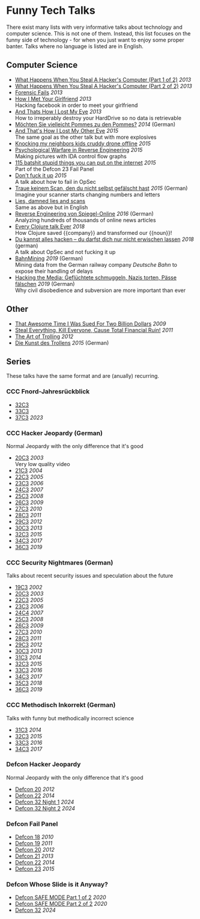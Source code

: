 # Funny Tech Talks
There exist many lists with very informative talks about technology and computer science.
This is not one of them.
Instead, this list focuses on the funny side of technology - for when you just want to enjoy some proper banter.
Talks where no language is listed are in English.

## Computer Science
- [What Happens When You Steal A Hacker's Computer (Part 1 of 2)](https://www.youtube.com/watch?v=OAI8S2houW4) _2013_
- [What Happens When You Steal A Hacker's Computer (Part 2 of 2)](https://www.youtube.com/watch?v=PSTFP6BYXAE) _2013_
- [Forensic Fails](https://www.youtube.com/watch?v=NG9Cg_vBKOg) _2013_
- [How I Met Your Girlfriend](https://www.youtube.com/watch?v=_pQ4_AH6vks) _2013_
<br>Hacking facebook in order to meet your girlfriend
- [And Thats How I Lost My Eye](https://www.youtube.com/watch?v=Tr7qnX3S2KA) _2013_
<br>How to irreperably destroy your HardDrive so no data is retrievable
- [Möchten Sie vielleicht Pommes zu den Pommes?](https://www.youtube.com/watch?v=6-TpRmQtVEI) _2014_ (German)
- [And That's How I Lost My Other Eye](https://www.youtube.com/watch?v=-bpX8YvNg6Y) _2015_
<br>The same goal as the other talk but with more explosives
- [Knocking my neighbors kids cruddy drone offline](https://www.youtube.com/watch?v=5CzURm7OpAA) _2015_
- [Psychological Warfare in Reverse Engineering](https://www.youtube.com/watch?v=HlUe0TUHOIc) _2015_
<br>Making pictures with IDA control flow graphs
- [115 batshit stupid things you can put on the internet](https://www.youtube.com/watch?v=5xJXJ9pTihM) _2015_
<br> Part of the Defcon 23 Fail Panel
- [Don't fuck it up](https://www.youtube.com/watch?v=J1q4Ir2J8P8) _2015_
<br>A talk about how to fail in OpSec
- [Traue keinem Scan, den du nicht selbst gefälscht hast](https://media.ccc.de/v/31c3_-_6558_-_de_-_saal_g_-_201412282300_-_traue_keinem_scan_den_du_nicht_selbst_gefalscht_hast_-_david_kriesel) _2015_ (German)
<br>Imagine your scanner starts changing numbers and letters
- [Lies, damned lies and scans](https://media.ccc.de/v/froscon2015-1524-lies_damned_lies_and_scans)
<br>Same as above but in English
- [Reverse Engineering von Spiegel-Online](https://media.ccc.de/v/33c3-7912-spiegelmining_reverse_engineering_von_spiegel-online) _2016_ (German)
<br>Analyzing hundreds of thousands of online news articles
- [Every Clojure talk Ever](https://www.youtube.com/watch?v=jlPaby7suOc) _2018_
<br>How Clojure saved {{company}} and transformed our {{noun}}!
- [Du kannst alles hacken – du darfst dich nur nicht erwischen lassen](https://media.ccc.de/v/35c3-9716-du_kannst_alles_hacken_du_darfst_dich_nur_nicht_erwischen_lassen) _2018_ (german)
<br> A talk about OpSec and not fucking it up
- [BahnMining](https://media.ccc.de/v/36c3-10652-bahnmining_-_punktlichkeit_ist_eine_zier) _2019_ (German)
<br>Mining data from the German railway company _Deutsche Bahn_ to expose their handling of delays
- [Hacking the Media: Geflüchtete schmuggeln, Nazis torten, Pässe fälschen](https://media.ccc.de/v/36c3-10541-hacking_the_media_gefluchtete_schmuggeln_nazis_torten_passe_falschen) _2019_ (German)
<br> Why civil disobedience and subversion are more important than ever




## Other
- [That Awesome Time I Was Sued For Two Billion Dollars](https://www.youtube.com/watch?v=KSWqx8goqSY) _2009_
- [Steal Everything, Kill Everyone, Cause Total Financial Ruin!](https://www.youtube.com/watch?v=JsVtHqICeKE) _2011_
- [The Art of Trolling](https://www.youtube.com/watch?v=AHqGV5WjS4w) _2012_
- [Die Kunst des Trollens](https://www.youtube.com/watch?v=jOhWZOn_IWY) _2015_ (German)


## Series
These talks have the same format and are (anually) recurring.

### CCC Fnord-Jahresrückblick
- [32C3](https://media.ccc.de/v/32c3-7282-fnord-jahresruckblick)
- [33C3](https://media.ccc.de/v/33c3-7960-fnord-jahresruckblick)
- [37C3](https://media.ccc.de/v/37c3-11933-fnord-jahresruckblick-ruckblick) _2023_

### CCC Hacker Jeopardy (German)
Normal Jeopardy with the only difference that it's good
- [20C3](https://media.ccc.de/v/20C3-611-Hacker_Jeopardy) _2003_
<br>Very low quality video
- [21C3](https://media.ccc.de/v/074_Hacker-Jeopardy) _2004_
- [22C3](https://media.ccc.de/v/22C3-789-en-hacker_jeopardy) _2005_
- [23C3](https://media.ccc.de/v/23C3-1567-en-hacker_jeopardy) _2006_
- [24C3](https://media.ccc.de/v/24c3-2352-de-hacker_jeopardy) _2007_
- [25C3](https://media.ccc.de/v/25c3-2958-de-hacker_jeopardy) _2008_
- [26C3](https://media.ccc.de/v/26c3-3669-de-hacker_jeopardy) _2009_
- [27C3](https://media.ccc.de/v/27c3-4141-de-hacker_jeopardy) _2010_
- [28C3](https://media.ccc.de/v/28c3-4775-de-hacker_jeopardy) _2011_
- [29C3](https://media.ccc.de/v/29c3-5309-de-en-hacker_jeopardy_h264) _2012_
- [30C3](https://media.ccc.de/v/30C3_-_5577_-_de_-_saal_1_-_201312280000_-_hacker_jeopardy_-_sec_-_ray) _2013_
- [32C3](https://media.ccc.de/v/32c3-7152-hacker_jeopardy) _2015_
- [34C3](https://media.ccc.de/v/34c3-9007-hacker_jeopardy) _2017_
- [36C3](https://media.ccc.de/v/36c3-11177-hacker_jeopardy) _2019_

### CCC Security Nightmares (German)
Talks about recent security issues and speculation about the future
- [19C3](https://media.ccc.de/v/19C3-434-security-nightmares) _2002_
- [20C3](https://media.ccc.de/v/20C3-609-Security_Nightmares_III) _2003_
- [22C3](https://media.ccc.de/v/22C3-600-de-security_nightmares) _2005_
- [23C3](https://media.ccc.de/v/23C3-1682-de-security_nightmares#t=819) _2006_
- [24C4](https://media.ccc.de/v/24c3-2336-de-security_nightmares) _2007_
- [25C3](https://media.ccc.de/v/25c3-3021-de-security_nightmares_2009) _2008_
- [26C3](https://media.ccc.de/v/26c3-3687-de-security_nightmares) _2009_
- [27C3](https://media.ccc.de/v/27c3-4230-de-security_nightmares) _2010_
- [28C3](https://media.ccc.de/v/28c3-4898-de-security_nightmares) _2011_
- [29C3](https://media.ccc.de/v/29c3-5244-de-en-security_nightmares2012_h264) _2012_
- [30C3](https://media.ccc.de/v/30C3_-_5413_-_de_-_saal_1_-_201312301715_-_security_nightmares_-_frank_-_ron) _2013_
- [31C3](https://media.ccc.de/v/31c3_-_6572_-_de_-_saal_1_-_201412301715_-_security_nightmares_-_frank_-_ron) _2014_
- [32C3](https://media.ccc.de/v/32c3-7546-security_nightmares_0x10) _2015_
- [33C3](https://media.ccc.de/v/33c3-8413-security_nightmares_0x11) _2016_
- [34C3](https://media.ccc.de/v/34c3-8888-security_nightmares_0x12) _2017_
- [35C3](https://media.ccc.de/v/35c3-9685-security_nightmares_0x13) _2018_
- [36C3](https://media.ccc.de/v/36c3-11164-security_nightmares_0x14) _2019_

### CCC Methodisch Inkorrekt (German)
Talks with funny but methodically incorrect science
- [31C3](https://media.ccc.de/v/1013) _2014_
- [32C3](https://media.ccc.de/v/32c3-7221-methodisch_inkorrekt) _2015_
- [33C3](https://media.ccc.de/v/33c3-8020-methodisch_inkorrekt) _2016_
- [34C3](https://media.ccc.de/v/34c3-8922-methodisch_inkorrekt) _2017_

### Defcon Hacker Jeopardy
Normal Jeopardy with the only difference that it's good
- [Defcon 20](https://www.youtube.com/watch?v=dkd57J93BKI) _2012_
- [Defcon 22](https://www.youtube.com/watch?v=3_5rO3abWoM) _2014_
- [Defcon 32 Night 1](https://www.youtube.com/watch?v=jfX4YIWScoo) _2024_
- [Defcon 32 Night 2](https://www.youtube.com/watch?v=yTDCt4rvR7s) _2024_

### Defcon Fail Panel
- [Defcon 18](https://www.youtube.com/watch?v=t7JoaRR6UwE) _2010_
- [Defcon 19](https://www.youtube.com/watch?v=ElluJuXkopM) _2011_
- [Defcon 20](https://www.youtube.com/watch?v=7Ny_uaSZhiE) _2012_
- [Defcon 21](https://www.youtube.com/watch?v=Qnqyxjtm9RA) _2013_
- [Defcon 22](https://www.youtube.com/watch?v=KmDvrxo2SmM) _2014_
- [Defcon 23](https://www.youtube.com/watch?v=XA1h8L5S9I4) _2015_

### Defcon Whose Slide is it Anyway?
- [Defcon SAFE MODE Part 1 of 2](https://www.youtube.com/watch?v=00njwXnHAnY) _2020_
- [Defcon SAFE MODE Part 2 of 2](https://www.youtube.com/watch?v=vVC5SzYW3eU) _2020_
- [Defcon 32](https://www.youtube.com/watch?v=WZJJgkftzOs) _2024_

